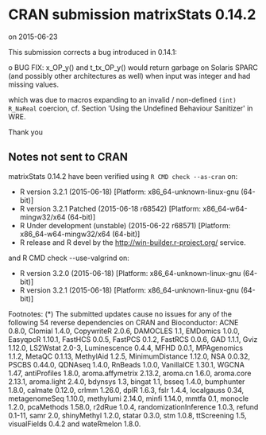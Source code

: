 # CRAN submission matrixStats 0.14.2
on 2015-06-23

This submission corrects a bug introduced in 0.14.1:

o BUG FIX: x_OP_y() and t_tx_OP_y() would return garbage on 
  Solaris SPARC (and possibly other architectures as well)
  when input was integer and had missing values.

which was due to macros expanding to an invalid / non-defined
`(int) R_NaReal` coercion, cf. Section 'Using the Undefined
Behaviour Sanitizer' in WRE.

Thank you


## Notes not sent to CRAN
matrixStats 0.14.2 have been verified using `R CMD check --as-cran` on:

* R version 3.2.1 (2015-06-18) [Platform: x86_64-unknown-linux-gnu (64-bit)]
* R version 3.2.1 Patched (2015-06-18 r68542) [Platform: x86_64-w64-mingw32/x64 (64-bit)]
* R Under development (unstable) (2015-06-22 r68571) [Platform: x86_64-w64-mingw32/x64 (64-bit)]
* R release and R devel by the <http://win-builder.r-project.org/> service.

and R CMD check --use-valgrind on:

* R version 3.2.0 (2015-06-18) [Platform: x86_64-unknown-linux-gnu (64-bit)]
* R version 3.2.1 (2015-06-18) [Platform: x86_64-unknown-linux-gnu (64-bit)]


Footnotes:
(*) The submitted updates cause no issues for any of the following 54 reverse dependencies on CRAN and Bioconductor: ACNE 0.8.0, Clomial 1.4.0, CopywriteR 2.0.6, DAMOCLES 1.1, EMDomics 1.0.0, EasyqpcR 1.10.1, FastHCS 0.0.5, FastPCS 0.1.2, FastRCS 0.0.6, GAD 1.1.1, Gviz 1.12.0, LS2Wstat 2.0-3, Luminescence 0.4.4, MFHD 0.0.1, MPAgenomics 1.1.2, MetaQC 0.1.13, MethylAid 1.2.5, MinimumDistance 1.12.0, NSA 0.0.32, PSCBS 0.44.0, QDNAseq 1.4.0, RnBeads 1.0.0, VanillaICE 1.30.1, WGCNA 1.47, antiProfiles 1.8.0, aroma.affymetrix 2.13.2, aroma.cn 1.6.0, aroma.core 2.13.1, aroma.light 2.4.0, bdynsys 1.3, bingat 1.1, bsseq 1.4.0, bumphunter 1.8.0, calmate 0.12.0, crlmm 1.26.0, dplR 1.6.3, fslr 1.4.4, localgauss 0.34, metagenomeSeq 1.10.0, methylumi 2.14.0, minfi 1.14.0, mmtfa 0.1, monocle 1.2.0, pcaMethods 1.58.0, r2dRue 1.0.4, randomizationInference 1.0.3, refund 0.1-11, samr 2.0, shinyMethyl 1.2.0, statar 0.3.0, stm 1.0.8, ttScreening 1.5, visualFields 0.4.2 and wateRmelon 1.8.0.

